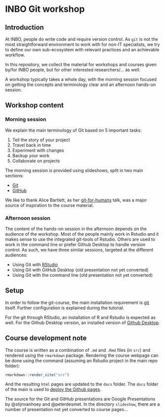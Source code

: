 # INBO Git workshop

## Introduction

At INBO, people do write code and require version control. As `git` is not the most straightforward environment to work with for non-IT specialists, we try to define our own sub-ecosystem with relevant practices and an achievable workflow.

In this repository, we collect the material for workshops and courses given by/for INBO people, but for other interested researchers/... as well. 

A workshop typically takes a whole day, with the morning session focused on getting the concepts and terminology clear and an afternoon hands-on session.

## Workshop content

### Morning session

We explain the main terminology of Git based on 5 important tasks:

1. Tell the story of your project 
1. Travel back in time
1. Experiment with changes
1. Backup your work
1. Collaborate on projects

The morning session is provided using slideshows, split in two main sections:

* [Git](https://inbo.github.io/git-course/static/presentations/git.pdf)
* [GitHub](https://inbo.github.io/git-course/static/presentations/github.pdf) 

We like to thank Alice Bartlett, as her [git-for-humans](https://speakerdeck.com/alicebartlett/git-for-humans) talk, was a major source of inspiration to the course material.

### Afternoon session

The content of the hands-on session in the afternoon depends on the audience of the workshop. Most of the people mainly work in Rstudio and it makes sense to use the integrated git-tools of Rstudio. Others are used to work in the command line or prefer Github Desktop to handle version control. As such, we have three similar sessions, targeted at the different audiences:

* Using Git with [RStudio](https://inbo.github.io/git-course/course_rstudio.html)
* Using Git with GitHub Desktop (old presentation not yet converted)
* Using Git with the command line (old presentation not yet converted)

## Setup

In order to follow the git-course, the main installation requirement is [git](https://git-scm.com/) itself. Further configuration is explained during the tutorial. 

For the git through RStudio, an installation of R and Rstudio is expected as well. For the Github Desktop version, an installed version of [Github Desktop](https://desktop.github.com/).

## Course development note

The course is written as a combination of `.md` and `.Rmd` files (in `src`) and rendered using the `rmarkdown` package. Rendering the course webpage can be done using the command (assuming an Rstudio project in the main repo folder):

```r
rmarkdown::render_site("src")
```

And the resulting `html` pages are updated to the `docs` folder. The `docs` folder of the main is used to [deploy the Github pages](https://help.github.com/articles/configuring-a-publishing-source-for-github-pages/#publishing-your-github-pages-site-from-a-docs-folder-on-your-master-branch).

The source for the Git and GitHub presentations are Google Presentations by @stijnvanhoey and @peterdesmet. In the directory `slideshow`, there are a number of presentation not yet converted to course pages...
